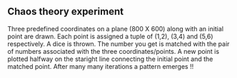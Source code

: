 Chaos theory experiment
-----------------------

Three predefined coordinates on a plane (800 X 600) along with an initial point are drawn. Each point is assigned a tuple of (1,2), (3,4) and (5,6) respectively. A dice is thrown. The number you get is matched with the pair of numbers associated with the three coordinates/points. A new point is plotted halfway on the staright line connecting the initial point and the matched point. After many many iterations a pattern emerges !!   
